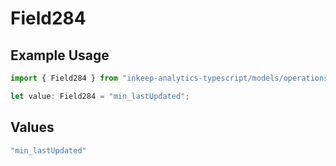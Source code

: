 # Field284

## Example Usage

```typescript
import { Field284 } from "inkeep-analytics-typescript/models/operations";

let value: Field284 = "min_lastUpdated";
```

## Values

```typescript
"min_lastUpdated"
```